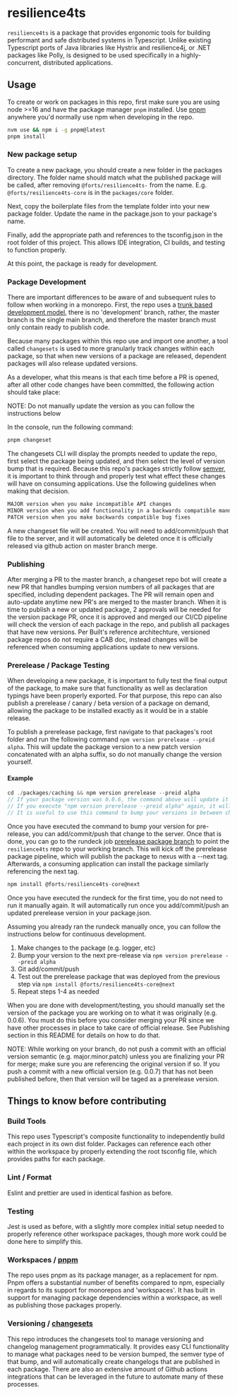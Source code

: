 # resilience4ts

`resilience4ts` is a package that provides ergonomic tools for building performant and safe distributed systems in Typescript. Unlike existing Typescript ports of Java libraries like Hystrix and resilience4j, or .NET packages like Polly, is designed to be used specifically in a highly-concurrent, distributed applications.

## Usage

To create or work on packages in this repo, first make sure you are using node >=16 and have the package manager `pnpm` installed. Use [pnpm](https://pnpm.io/workspaces) anywhere you'd normally use npm when developing in the repo.

```bash
nvm use && npm i -g pnpm@latest
pnpm install
```

### New package setup

To create a new package, you should create a new folder in the packages directory. The folder name should match what the published package will be called, after removing `@forts/resilience4ts-` from the name. E.g. `@forts/resilience4ts-core` is in the `packages/core` folder.

Next, copy the boilerplate files from the template folder into your new package folder. Update the name in the package.json to your package's name.

Finally, add the appropriate path and references to the tsconfig.json in the root folder of this project. This allows IDE integration, CI builds, and testing to function properly.

At this point, the package is ready for development.

### Package Development

There are important differences to be aware of and subsequent rules to follow when working in a monorepo. First, the repo uses a [trunk based development model](https://trunkbaseddevelopment.com/), there is no 'development' branch, rather, the master branch is the single main branch, and therefore the master branch must only contain ready to publish code.

Because many packages within this repo use and import one another, a tool called `changesets` is used to more granularly track changes within each package, so that when new versions of a package are released, dependent packages will also release updated versions.

As a developer, what this means is that each time before a PR is opened, after all other code changes have been committed, the following action should take place:

NOTE: Do not manually update the version as you can follow the instructions below

In the console, run the following command:

```sh
pnpm changeset
```

The changesets CLI will display the prompts needed to update the repo, first select the package being updated, and then select the level of version bump that is required. Because this repo's packages strictly follow [semver](https://semver.org/), it is important to think through and properly test what effect these changes will have on consuming applications. Use the following guidelines when making that decision.

```txt
MAJOR version when you make incompatible API changes
MINOR version when you add functionality in a backwards compatible manner
PATCH version when you make backwards compatible bug fixes
```

A new changeset file will be created. You will need to add/commit/push that file to the server, and it will automatically be deleted once it is officially released via github action on master branch merge.

### Publishing

After merging a PR to the master branch, a changeset repo bot will create a new PR that handles bumping version numbers of all packages that are specified, including dependent packages. The PR will remain open and auto-update anytime new PR's are merged to the master branch. When it is time to publish a new or updated package, 2 approvals will be needed for the version package PR, once it is approved and merged our CI/CD pipeline will check the version of each package in the repo, and publish all packages that have new versions. Per Built's reference architechture, versioned package repos do not require a CAB doc, instead changes will be referenced when consuming applications update to new versions.

### Prerelease / Package Testing

When developing a new package, it is important to fully test the final output of the package, to make sure that functionality as well as declaration typings have been properly exported. For that purpose, this repo can also publish a prerelease / canary / beta version of a package on demand, allowing the package to be installed exactly as it would be in a stable release.

To publish a prerelease package, first navigate to that packages's root folder and run the following command `npm version prerelease --preid alpha`. This will update the package version to a new patch version concatenated with an alpha suffix, so do not manually change the version yourself.

#### Example

```ts
cd ./packages/caching && npm version prerelease --preid alpha
// If your package version was 0.0.6, the command above will update it to 0.0.7-alpha.0
// If you execute "npm version prerelease --preid alpha" again, it will update it to 0.0.7-alpha.1
// It is useful to use this command to bump your versions in between changes you want to test throughout your package development
```

Once you have executed the command to bump your version for pre-release, you can add/commit/push that change to the server. Once that is done, you can go to the rundeck job [prerelease package branch](https://infrastructure.getbuilt.com/rundeck/project/development/job/show/2DE8AF3A-150F-453B-8001-5A65D83CFE20) to point the `resilience4ts` repo to your working branch. This will kick off the prerelease package pipeline, which will publish the package to nexus with a --next tag. Afterwards, a consuming application can install the package similarly referencing the next tag.

```ts
npm install @forts/resilience4ts-core@next
```

Once you have executed the rundeck for the first time, you do not need to run it manually again. It will automatically run once you add/commit/push an updated prerelease version in your package.json.

Assuming you already ran the rundeck manually once, you can follow the instructions below for continuous development.

1. Make changes to the package (e.g. logger, etc)
2. Bump your version to the next pre-release via `npm version prerelease --preid alpha`
3. Git add/commit/push
4. Test out the prerelease package that was deployed from the previous step via `npm install @forts/resilience4ts-core@next`
5. Repeat steps 1-4 as needed

When you are done with development/testing, you should manually set the version of the package you are working on to what it was originally (e.g. 0.0.6). You must do this before you consider merging your PR since we have other processes in place to take care of official release. See Publishing section in this README for details on how to do that.

NOTE: While working on your branch, do not push a commit with an official version semantic (e.g. major.minor.patch) unless you are finalizing your PR for merge; make sure you are referencing the original version if so. If you push a commit with a new official version (e.g. 0.0.7) that has not been published before, then that version will be taged as a prerelease version.

## Things to know before contributing

### Build Tools

This repo uses Typescript's composite functionality to independently build each project in its own dist folder. Packages can reference each other within the workspace by properly extending the root tsconfig file, which provides paths for each package.

### Lint / Format

Eslint and prettier are used in identical fashion as before.

### Testing

Jest is used as before, with a slightly more complex initial setup needed to properly reference other workspace packages, though more work could be done here to simplify this.

### Workspaces / [pnpm](https://pnpm.io/workspaces)

The repo uses pnpm as its package manager, as a replacement for npm. Pnpm offers a substantial number of benefits compared to npm, especially in regards to its support for monorepos and 'workspaces'. It has built in support for managing package dependencies within a workspace, as well as publishing those packages properly.

### Versioning / [changesets](https://github.com/changesets/changesets)

This repo introduces the changesets tool to manage versioning and changelog management programmatically. It provides easy CLI functionality to manage what packages need to be version bumped, the semver type of that bump, and will automatically create changelogs that are published in each package. There are also an extensive amount of Github actions integrations that can be leveraged in the future to automate many of these processes.
